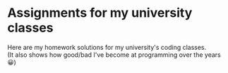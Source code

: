 <h1>Assignments for my university classes</h1>
Here are my homework solutions for my university's coding classes. 
<br>
(It also shows how good/bad I've become at programming over the years 😀)
